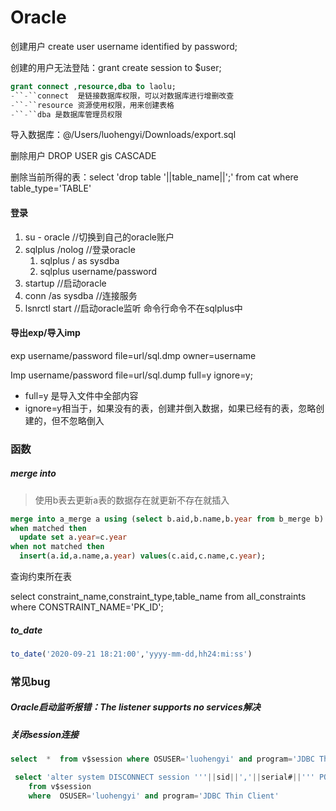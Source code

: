 # Oracle

创建用户 create  user username identified by password;

创建的用户无法登陆：grant create session to $user;

```sql
grant connect ,resource,dba to laolu;
-``-``connect  是链接数据库权限，可以对数据库进行增删改查
-``-``resource 资源使用权限，用来创建表格
-``-``dba 是数据库管理员权限
```

导入数据库：@/Users/luohengyi/Downloads/export.sql

删除用户 DROP USER gis CASCADE

删除当前所得的表：select 'drop table '||table_name||';' from cat where table_type='TABLE'

#### 登录

1. su - oracle //切换到自己的oracle账户
2. sqlplus /nolog //登录oracle
   1. sqlplus / as sysdba
   2. sqlplus username/password
3. startup //启动oracle
4. conn /as sysdba //连接服务
5. lsnrctl start //启动oracle监听 命令行命令不在sqlplus中

#### 导出exp/导入imp

exp username/password file=url/sql.dmp owner=username

Imp username/password file=url/sql.dump  full=y ignore=y;

- full=y 是导入文件中全部内容
- ignore=y相当于，如果没有的表，创建并倒入数据，如果已经有的表，忽略创建的，但不忽略倒入

### 函数

##### merge into 

> 使用b表去更新a表的数据存在就更新不存在就插入

```sql
merge into a_merge a using (select b.aid,b.name,b.year from b_merge b) c on (a.id=c.aid)  
when matched then  
  update set a.year=c.year   
when not matched then  
  insert(a.id,a.name,a.year) values(c.aid,c.name,c.year);  
```

查询约束所在表

select constraint_name,constraint_type,table_name from all_constraints where CONSTRAINT_NAME='PK_ID';

##### to_date

```sql
to_date('2020-09-21 18:21:00','yyyy-mm-dd,hh24:mi:ss')
```

### 常见bug

##### Oracle启动监听报错：The listener supports no services解决

##### 关闭session连接

```sql
select  *  from v$session where OSUSER='luohengyi' and program='JDBC Thin Client'

 select 'alter system DISCONNECT session '''||sid||','||serial#||''' POST_TRANSACTION;'  
    from v$session  
    where  OSUSER='luohengyi' and program='JDBC Thin Client'
```

